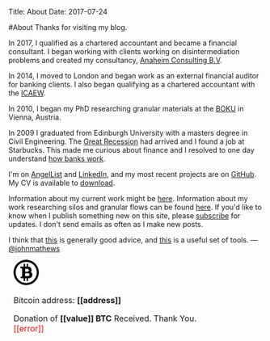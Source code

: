 Title: About
Date: 2017-07-24

#About
Thanks for visiting my blog. 

In 2017, I qualified as a chartered accountant and became a financial consultant. I began working with clients working on disintermediation problems and created my consultancy, [Anaheim Consulting B.V](https://anaheimconsulting.eu).

In 2014, I moved to London and began work as an external financial auditor for banking clients. I also began qualifying as a chartered accountant with the [ICAEW](https://careers.icaew.com/en/why-a-career-in-chartered-accountancy/why-become-an-icaew-chartered-accountant).

In 2010, I began my PhD researching granular materials at the [BOKU](https://www.baunat.boku.ac.at/igt/) in Vienna, Austria. 

In 2009 I graduated from Edinburgh University with a masters degree in Civil Engineering. The  [Great Recession](https://en.wikipedia.org/wiki/Great_Recession) had arrived and I found a job at Starbucks. This made me curious about finance and I resolved to one day understand [how banks work](https://www.lrb.co.uk/v40/n13/john-lanchester/after-the-fall). 

I'm on [AngelList](https://angel.co/john-mathews-3) and [LinkedIn](https://www.linkedin.com/in/johnmathews1), and my most recent projects are on [GitHub](http://www.github.com/johnmathews). My CV is available to [download](https://docs.google.com/document/d/1yuYuM-nOroFU2qWkHvPRoCSux_nchWkezYtH9CfF5P8/edit?usp=sharing).

Information about my current work might be [here](https://blockport.io/). Information about my work researching silos and granular flows can be found [here]({filename}../articles/silos.md). If you'd like to know when I publish something new on this site, please [subscribe]({filename}../pages/subscribe.md) for updates. I don't send emails as often as I make new posts. 

I think that [this](https://blog.samaltman.com/the-days-are-long-but-the-decades-are-short) is generally good advice, and [this](https://www.fs.blog/mental-models/) is a useful set of tools. 
— [@johnmathews](http://twitter.com/johnmathews)


<div style="font-size:16px; margin-left:10px" class="blockchain-btn" data-address="3GEee3niueeFVJYPgoTHMHZZx4WGXT7w2S" data-shared="false">
    <div class="blockchain stage-begin" style="width:50px; margin-left:0px">
        <img src="/images/bitcoin_PNG42.png"/>
    </div>
    <div class="blockchain stage-ready">
         <p align="left">Bitcoin address: <b>[[address]]</b></p>
         <p align="left" style="width:300px" class="qr-code"></p>
    </div>
    <div class="blockchain stage-paid" style="width:400px">
         Donation of <b>[[value]] BTC</b> Received. Thank You.
    </div>
    <div class="blockchain stage-error">
        <font color="red">[[error]]</font>
    </div>
</div>
